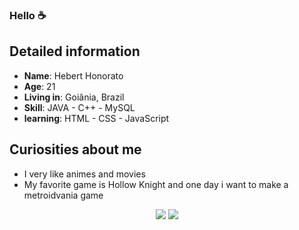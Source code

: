 ### Hello ☕

## Detailed information

* **Name**: Hebert Honorato
* **Age**: 21
* **Living in**: Goiânia, Brazil
* **Skill**: JAVA - C++ - MySQL 
* **learning**: HTML - CSS - JavaScript

## Curiosities about me

* I very like animes and movies 
* My favorite game is Hollow Knight and one day i want to make a metroidvania game 


<p align="center" 
  <a href = "heberthonorato0009@hotmail.com"><img src="https://img.shields.io/badge/-Gmail-%23333?style=for-the-badge&logo=gmail&logoColor=red" target="_blank"></a>
  <a href="https://https://www.linkedin.com/in/hebert-honorato-91ab72212/" target="_blank"><img src="https://img.shields.io/badge/-LinkedIn-%230077B5?style=for-the-badge&logo=linkedin&logoColor=white" target="_blank"></a> 
</div>
</p>
